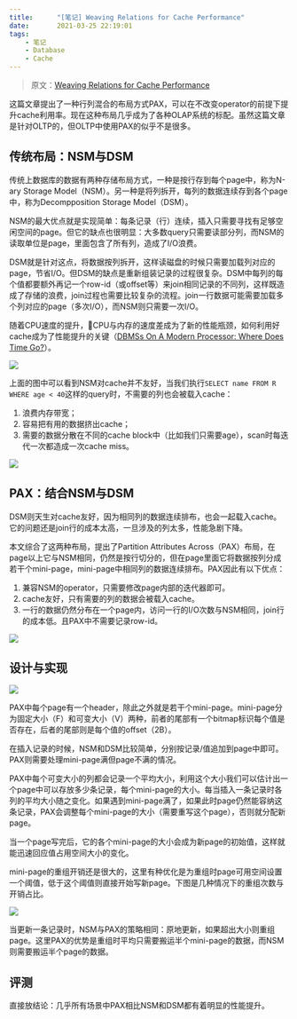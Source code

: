 ```yaml
---
title:      "[笔记] Weaving Relations for Cache Performance"
date:       2021-03-25 22:19:01
tags:
    - 笔记
    - Database
    - Cache
---
```


> 原文：[Weaving Relations for Cache Performance](http://www.vldb.org/conf/2001/P169.pdf)

这篇文章提出了一种行列混合的布局方式PAX，可以在不改变operator的前提下提升cache利用率。现在这种布局几乎成为了各种OLAP系统的标配。虽然这篇文章是针对OLTP的，但OLTP中使用PAX的似乎不是很多。

<!--more-->

## 传统布局：NSM与DSM

传统上数据库的数据有两种存储布局方式，一种是按行存到每个page中，称为N-ary Storage Model（NSM）。另一种是将列拆开，每列的数据连续存到各个page中，称为Decompposition Storage Model（DSM）。

NSM的最大优点就是实现简单：每条记录（行）连续，插入只需要寻找有足够空闲空间的page。但它的缺点也很明显：大多数query只需要读部分列，而NSM的读取单位是page，里面包含了所有列，造成了I/O浪费。

DSM就是针对这点，将数据按列拆开，这样读磁盘的时候只需要加载列对应的page，节省I/O。但DSM的缺点是重新组装记录的过程很复杂。DSM中每列的每个值都要额外再记一个row-id（或offset等）来join相同记录的不同列，这样既造成了存储的浪费，join过程也需要比较复杂的流程。join一行数据可能需要加载多个列对应的page（多次I/O），而NSM则只需要一次I/O。

随着CPU速度的提升，CPU与内存的速度差成为了新的性能瓶颈，如何利用好cache成为了性能提升的关键（[DBMSs On A Modern Processor: Where Does Time Go?](/2021/03/07/dbmss-on-a-modern-processor-where-does-time-go)）。

![](/images/2021-03/weaving-01.png)

上面的图中可以看到NSM对cache并不友好，当我们执行`SELECT name FROM R WHERE age < 40`这样的query时，不需要的列也会被载入cache：
1. 浪费内存带宽；
2. 容易把有用的数据挤出cache；
3. 需要的数据分散在不同的cache block中（比如我们只需要age），scan时每迭代一次都造成一次cache miss。

![](/images/2021-03/weaving-02.png)

## PAX：结合NSM与DSM

DSM则天生对cache友好，因为相同列的数据连续排布，也会一起载入cache。它的问题还是join行的成本太高，一旦涉及的列太多，性能急剧下降。

本文综合了这两种布局，提出了Partition Attributes Across（PAX）布局，在page以上它与NSM相同，仍然是按行切分的，但在page里面它将数据按列分成若干个mini-page，mini-page中相同列的数据连续排布。PAX因此有以下优点：
1. 兼容NSM的operator，只需要修改page内部的迭代器即可。
1. cache友好，只有需要的列的数据会被载入cache。
1. 一行的数据仍然分布在一个page内，访问一行的I/O次数与NSM相同，join行的成本低。且PAX中不需要记录row-id。

![](/images/2021-03/weaving-03.png)

## 设计与实现

![](/images/2021-03/weaving-04.png)

PAX中每个page有一个header，除此之外就是若干个mini-page。mini-page分为固定大小（F）和可变大小（V）两种，前者的尾部有一个bitmap标识每个值是否存在，后者的尾部则是每个值的offset（2B）。

在插入记录的时候，NSM和DSM比较简单，分别按记录/值追加到page中即可。PAX则需要处理mini-page满但page不满的情况。

PAX中每个可变大小的列都会记录一个平均大小，利用这个大小我们可以估计出一个page中可以存放多少条记录，每个mini-page的大小。每当插入一条记录时各列的平均大小随之变化。如果遇到mini-page满了，如果此时page仍然能容纳这条记录，PAX会调整每个mini-page的大小（需要重写这个page），否则就分配新page。

当一个page写完后，它的各个mini-page的大小会成为新page的初始值，这样就能迅速回应值占用空间大小的变化。

mini-page的重组开销还是很大的，这里有种优化是为重组时page可用空间设置一个阈值，低于这个阈值则直接开始写新page。下图是几种情况下的重组次数与开销占比。

![](/images/2021-03/weaving-05.png)

当更新一条记录时，NSM与PAX的策略相同：原地更新，如果超出大小则重组page。这里PAX的优势是重组时平均只需要搬运半个mini-page的数据，而NSM则需要搬运半个page的数据。

## 评测

直接放结论：几乎所有场景中PAX相比NSM和DSM都有着明显的性能提升。